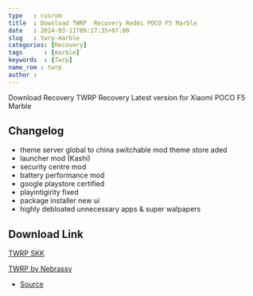 ```yaml
---
type   : cusrom
title  : Download TWRP  Recovery Redmi POCO F5 Marble
date   : 2024-03-11T09:17:35+07:00
slug   : twrp-marble
categories: [Recovery]
tags      : [marble]
keywords  : [Twrp]
name_rom : twrp
author : 
---
```


Download Recovery TWRP Recovery Latest version for Xiaomi POCO F5 Marble

## Changelog
- theme server global to china switchable mod theme store aded
- launcher mod (Kashi)
- security centre mod
- battery performance mod
- google playstore certified
- playintigirity fixed
- package installer new ui
- highly debloated unnecessary apps & super walpapers

## Download Link
[TWRP SKK](https://sourceforge.net/projects/recovery-for-xiaomi-devices/files/marble/twrp-3.7.1_12-v8.6_A14-marble-skkk.img/download)

[TWRP by Nebrassy](https://www.pling.com/p/2081118)
- [Source](https://t.me/PocoF5IDUpdates/1593)